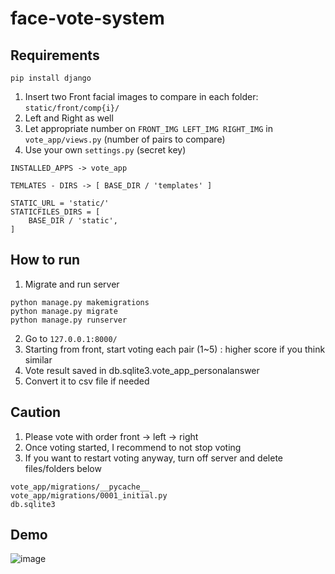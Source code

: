 # face-vote-system

## Requirements
```
pip install django
```
1. Insert two Front facial images to compare in each folder: `static/front/comp{i}/`
2. Left and Right as well
3. Let appropriate number on `FRONT_IMG LEFT_IMG RIGHT_IMG` in `vote_app/views.py` (number of pairs to compare)
4. Use your own `settings.py` (secret key)
```
INSTALLED_APPS -> vote_app

TEMLATES - DIRS -> [ BASE_DIR / 'templates' ]

STATIC_URL = 'static/'
STATICFILES_DIRS = [
    BASE_DIR / 'static',
]
```

## How to run
1. Migrate and run server
```
python manage.py makemigrations
python manage.py migrate
python manage.py runserver
```
2. Go to `127.0.0.1:8000/`
3. Starting from front, start voting each pair (1~5) : higher score if you think similar
4. Vote result saved in db.sqlite3.vote_app_personalanswer
5. Convert it to csv file if needed

## Caution
1. Please vote with order front -> left -> right
2. Once voting started, I recommend to not stop voting
3. If you want to restart voting anyway, turn off server and delete files/folders below
```
vote_app/migrations/__pycache__
vote_app/migrations/0001_initial.py
db.sqlite3
```

## Demo
![image](https://user-images.githubusercontent.com/72757567/168466699-001f3554-c9a8-4fdd-a1dc-5f1829cfa095.png)
